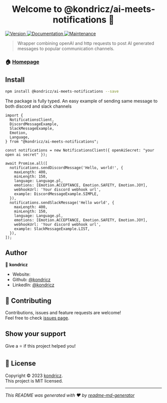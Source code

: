 <h1 align="center">Welcome to @kondricz/ai-meets-notifications 👋</h1>
<p>
  <a href="https://www.npmjs.com/package/@kondricz/ai-meets-notifications" target="_blank">
    <img alt="Version" src="https://img.shields.io/npm/v/@kondricz/ai-meets-notifications.svg">
  </a>
  <a href="https://github.com/kondricz/ai-meets-notifications#readme" target="_blank">
    <img alt="Documentation" src="https://img.shields.io/badge/documentation-yes-brightgreen.svg" />
  </a>
  <a href="https://github.com/kondricz/ai-meets-notifications/graphs/commit-activity" target="_blank">
    <img alt="Maintenance" src="https://img.shields.io/badge/Maintained%3F-yes-green.svg" />
  </a>
</p>

> Wrapper combining openAI and http requests to post AI generated messages to popular communication channels.

### 🏠 [Homepage](https://github.com/kondricz/ai-meets-notifications#readme)

## Install

```sh
npm install @kondricz/ai-meets-notifications --save
```

The package is fully typed. An easy example of sending same message to both discord and slack channels

```
import {
  NotificationsClient,
  DiscordMessageExample,
  SlackMessageExample,
  Emotion,
  Language,
} from "@kondricz/ai-meets-notifications";

const notifications = new NotificationsClient({ openAiSecret: "your open ai secret" });

await Promise.all([
  notifications.sendDiscordMessage('Hello, world!', {
    maxLength: 400,
    minLength: 150,
    language: Language.pl,
    emotions: [Emotion.ACCEPTANCE, Emotion.SAFETY, Emotion.JOY],
    webhookUrl: 'Your discord webhook url',
    example: DiscordMessageExample.SIMPLE,
  }),
  notifications.sendSlackMessage('Hello world', {
    maxLength: 400,
    minLength: 150,
    language: Language.pl,
    emotions: [Emotion.ACCEPTANCE, Emotion.SAFETY, Emotion.JOY],
    webhookUrl: 'Your discord webhook url',
    example: SlackMessageExample.LIST,
  }),
]);
```

## Author

👤 **kondricz**

* Website:  
* Github: [@kondricz](https://github.com/kondricz)
* LinkedIn: [@kondricz](https://linkedin.com/in/kondricz)

## 🤝 Contributing

Contributions, issues and feature requests are welcome!<br />Feel free to check [issues page](https://github.com/kondricz/ai-meets-notifications/issues).

## Show your support

Give a ⭐️ if this project helped you!

## 📝 License

Copyright © 2023 [kondricz](https://github.com/kondricz).<br />
This project is MIT licensed.

***
_This README was generated with ❤️ by [readme-md-generator](https://github.com/kefranabg/readme-md-generator)_